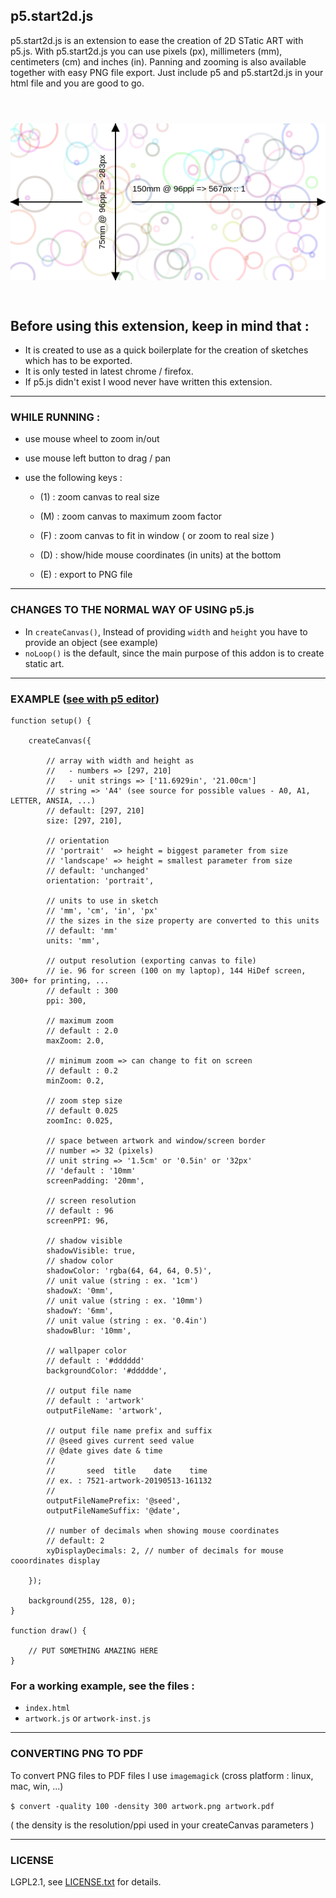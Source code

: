 ## p5.start2d.js

p5.start2d.js is an extension to ease the creation of 2D STatic ART with p5.js.
With p5.start2d.js you can use pixels (px), millimeters (mm), centimeters (cm) and
inches (in). Panning and zooming is also available together with easy PNG file export.
Just include p5 and p5.start2d.js in your html file and you are good to go.

<p align="center">
    <img src="./assets/example-export.png" style="margin: 3em 0 2em;">
</p>

## Before using this extension, keep in mind that :
* It is created to use as a quick boilerplate for the creation of sketches which has to be exported.
* It is only tested in latest chrome / firefox.
* If p5.js didn't exist I wood never have written this extension.

---

### WHILE RUNNING :

- use mouse wheel to zoom in/out

- use mouse left button to drag / pan

- use the following keys :

  - (1) : zoom canvas to real size
  - (M) : zoom canvas to maximum zoom factor
  - (F) : zoom canvas to fit in window ( or zoom to real size )
  
  - (D) : show/hide mouse coordinates (in units) at the bottom
  - (E) : export to PNG file

---

### CHANGES TO THE NORMAL WAY OF USING p5.js

- In `createCanvas()`,  Instead of providing `width` and `height` you have to provide an object (see example)
- `noLoop()` is the default, since the main purpose of this addon is to create static art.

---

### EXAMPLE ([see with p5 editor](https://editor.p5js.org/KheO/present/O1ExxgATT "p5.start2d.js boilerplate"))

```JS
function setup() {

    createCanvas({

        // array with width and height as
        //   - numbers => [297, 210]
        //   - unit strings => ['11.6929in', '21.00cm']
        // string => 'A4' (see source for possible values - A0, A1, LETTER, ANSIA, ...)
        // default: [297, 210]
        size: [297, 210],

        // orientation
        // 'portrait'  => height = biggest parameter from size
        // 'landscape' => height = smallest parameter from size
        // default: 'unchanged'
        orientation: 'portrait',

        // units to use in sketch
        // 'mm', 'cm', 'in', 'px'
        // the sizes in the size property are converted to this units
        // default: 'mm'
        units: 'mm',

        // output resolution (exporting canvas to file)
        // ie. 96 for screen (100 on my laptop), 144 HiDef screen, 300+ for printing, ...
        // default : 300
        ppi: 300,

        // maximum zoom
        // default : 2.0
        maxZoom: 2.0,

        // minimum zoom => can change to fit on screen
        // default : 0.2
        minZoom: 0.2,

        // zoom step size
        // default 0.025
        zoomInc: 0.025,
        
        // space between artwork and window/screen border
        // number => 32 (pixels)
        // unit string => '1.5cm' or '0.5in' or '32px'
        // 'default : '10mm'
        screenPadding: '20mm',

        // screen resolution
        // default : 96
        screenPPI: 96,         
        
        // shadow visible
        shadowVisible: true, 
        // shadow color
        shadowColor: 'rgba(64, 64, 64, 0.5)',
        // unit value (string : ex. '1cm')
        shadowX: '0mm',
        // unit value (string : ex. '10mm')
        shadowY: '6mm',
        // unit value (string : ex. '0.4in')
        shadowBlur: '10mm',
        
        // wallpaper color
        // default : '#dddddd'
        backgroundColor: '#ddddde',
        
        // output file name
        // default : 'artwork'
        outputFileName: 'artwork',

        // output file name prefix and suffix
        // @seed gives current seed value
        // @date gives date & time
        //
        //       seed  title    date    time
        // ex. : 7521-artwork-20190513-161132
        // 
        outputFileNamePrefix: '@seed',
        outputFileNameSuffix: '@date',
        
        // number of decimals when showing mouse coordinates
        // default: 2
        xyDisplayDecimals: 2, // number of decimals for mouse cooordinates display

    });

    background(255, 128, 0);
}

function draw() {

    // PUT SOMETHING AMAZING HERE
}

```

### For a working example, see the files :
* `index.html`
* `artwork.js` or `artwork-inst.js`

---

### CONVERTING PNG TO PDF

To convert PNG files to PDF files I use `imagemagick` (cross platform : linux, mac, win, ...)

`$ convert -quality 100 -density 300 artwork.png artwork.pdf`

( the density is the resolution/ppi used in your createCanvas parameters )

---

### LICENSE

LGPL2.1, see [LICENSE.txt](LICENSE.txt) for details.

